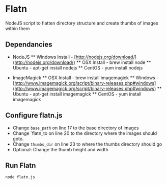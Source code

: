 # Flatn

NodeJS script to flatten directory structure and create thumbs of images within them

## Dependancies
* NodeJS
** Windows Install - [http://nodejs.org/download/](http://nodejs.org/download/)
** OSX Install - brew install node
** Ubuntu - apt-get install nodejs
** CentOS - yum install nodejs

* ImageMagick
** OSX Install - brew install imagemagick
** Windows - [http://www.imagemagick.org/script/binary-releases.php#windows](http://www.imagemagick.org/script/binary-releases.php#windows)
** Ubuntu - apt-get install imagemagick
** CentOS - yum install imagemagick

## Configure flatn.js

- Change `base_path` on line 17 to the base directory of images
- Change `flatn_to on line 20 to the directory where the images should goto.
- Change `thumbs_dir` on line 23 to where the thumbs directory should go
- Optional: Change the thumb height and width

## Run Flatn
`node flatn.js`
